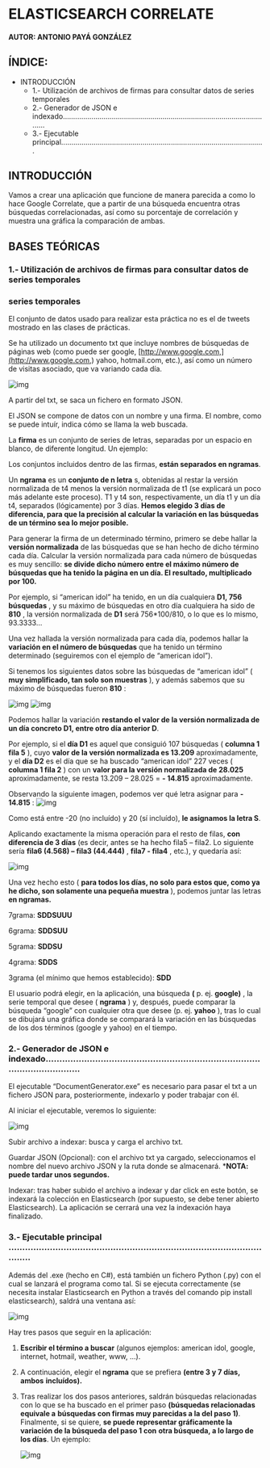 # ELASTICSEARCH CORRELATE

#### AUTOR: ANTONIO PAYÁ GONZÁLEZ 


## ÍNDICE:

- INTRODUCCIÓN
   - 1.- Utilización de archivos de firmas para consultar datos de series temporales
   - 2.- Generador de JSON e indexado........................................................................................................
   - 3.- Ejecutable principal....................................................................................................


## INTRODUCCIÓN

Vamos a crear una aplicación que funcione de manera parecida a como lo hace Google Correlate,
que a partir de una búsqueda encuentra otras búsquedas correlacionadas, así como su porcentaje
de correlación y muestra una gráfica la comparación de ambas.

## BASES TEÓRICAS

### 1.- Utilización de archivos de firmas para consultar datos de series temporales

### series temporales

El conjunto de datos usado para realizar esta práctica no es el de tweets mostrado en las clases de
prácticas.

Se ha utilizado un documento txt que incluye nombres de búsquedas de páginas web (como puede
ser google, [http://www.google.com,](http://www.google.com,) yahoo, hotmail.com, etc.), así como un número de visitas asociado,
que va variando cada día.

![img](./img/1.jpg)

A partir del txt, se saca un fichero en formato JSON.

El JSON se compone de datos con un nombre y una firma. El nombre, como se puede intuír,
indica cómo se llama la web buscada.


La **firma** es un conjunto de series de letras, separadas por un espacio en blanco, de diferente
longitud. Un ejemplo:

Los conjuntos incluidos dentro de las firmas, **están separados en ngramas**.

Un **ngrama** es un **conjunto de n letra** s, obtenidas al restar la versión normalizada de t4 menos
la versión normalizada de t1 (se explicará un poco más adelante este proceso). T1 y t4 son,
respectivamente, un día t1 y un día t4, separados (lógicamente) por 3 días. **Hemos elegido 3
días de diferencia, para que la precisión al calcular la variación en las búsquedas de un
término sea lo mejor posible.**

Para generar la firma de un determinado término, primero se debe hallar la **versión
normalizada** de las búsquedas que se han hecho de dicho término cada día. Calcular la versión
normalizada para cada número de búsquedas es muy sencillo: **se divide dicho número entre el
máximo número de búsquedas que ha tenido la página en un día. El resultado, multiplicado
por 100.**

Por ejemplo, si “american idol” ha tenido, en un día cualquiera **D1, 756 búsquedas** , y su
máximo de búsquedas en otro día cualquiera ha sido de **810** , la versión normalizada de **D1** será
756*100/810, o lo que es lo mismo, 93.3333...

Una vez hallada la versión normalizada para cada día, podemos hallar la **variación en el
número de búsquedas** que ha tenido un término determinado (seguiremos con el ejemplo de
“american idol”).

Si tenemos los siguientes datos sobre las búsquedas de “american idol” ( **muy simplificado, tan
solo son muestras** ), y además sabemos que su máximo de búsquedas fueron **810** :

![img](./img/2.jpg)
![img](./img/3.jpg)

Podemos hallar la variación **restando el valor de la versión normalizada de un día concreto
D1, entre otro día anterior D**.

Por ejemplo, si el **día D1** es aquel que consiguió 107 búsquedas ( **columna 1 fila 5** ), cuyo **valor
de la versión normalizada es 13.209** aproximadamente, y el **día D2** es el día que se ha buscado
“american idol” 227 veces ( **columna 1 fila 2** ) con un **valor para la versión normalizada de
28.025** aproximadamente, se resta 13.209 – 28.025 = **- 14.815** aproximadamente.

Observando la siguiente imagen, podemos ver qué letra asignar para **- 14.815** :
![img](./img/4.jpg)

Como está entre -20 (no incluído) y 20 (sí incluído), **le asignamos la letra S**.

Aplicando exactamente la misma operación para el resto de filas, **con diferencia de 3 días** (es
decir, antes se ha hecho fila5 – fila2. Lo siguiente sería **fila6 (4.568) – fila3 (44.444)** , **fila7 -
fila4** , etc.), y quedaría así:

![img](./img/5.jpg)

Una vez hecho esto ( **para todos los días, no solo para estos que, como ya he dicho, son
solamente una pequeña muestra** ), podemos juntar las letras **en ngramas.**

7grama: **SDDSUUU**

6grama: **SDDSUU**

5grama: **SDDSU**

4grama: **SDDS**


3grama (el mínimo que hemos establecido): **SDD**

El usuario podrá elegir, en la aplicación, una búsqueda **(** p. ej. **google)** , la serie temporal que
desee ( **ngrama** ) y, después, puede comparar la búsqueda “google” con cualquier otra que
desee (p. ej. **yahoo** ), tras lo cual se dibujará una gráfica donde se comparará la variación en las
búsquedas de los dos términos (google y yahoo) en el tiempo.

### 2.- Generador de JSON e indexado........................................................................................................

El ejecutable “DocumentGenerator.exe” es necesario para pasar el txt a un fichero JSON para,
posteriormente, indexarlo y poder trabajar con él.

Al iniciar el ejecutable, veremos lo siguiente:

![img](./img/6.jpg)

Subir archivo a indexar: busca y carga el archivo txt.

Guardar JSON (Opcional): con el archivo txt ya cargado, seleccionamos el nombre del nuevo
archivo JSON y la ruta donde se almacenará. ***NOTA: puede tardar unos segundos.**


Indexar: tras haber subido el archivo a indexar y dar click en este botón, se indexará la
colección en Elasticsearch (por supuesto, se debe tener abierto Elasticsearch). La aplicación se
cerrará una vez la indexación haya finalizado.

### 3.- Ejecutable principal ....................................................................................................

Además del .exe (hecho en C#), está también un fichero Python (.py) con el cual se lanzará el
programa como tal. Si se ejecuta correctamente (se necesita instalar Elasticsearch en Python a
través del comando pip install elasticsearch), saldrá una ventana así:

![img](./img/7.jpg)

Hay tres pasos que seguir en la aplicación:

1. **Escribir el término a buscar** (algunos ejemplos: american idol, google, internet, hotmail,
    weather, www, ...).
2. A continuación, elegir el **ngrama** que se prefiera **(entre 3 y 7 días, ambos**
    **incluídos).**
3. Tras realizar los dos pasos anteriores, saldrán búsquedas relacionadas con lo
    que se ha buscado en el primer paso **(búsquedas relacionadas equivale a**
    **búsquedas con firmas muy parecidas a la del paso 1)**. Finalmente, si se quiere,
    **se puede representar gráficamente la variación de la búsqueda del paso 1 con**
    **otra búsqueda, a lo largo de los días**. Un ejemplo:
    
    ![img](./img/7.jpg)



